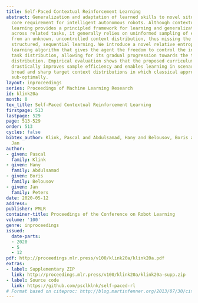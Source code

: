 ```yaml
---
title: Self-Paced Contextual Reinforcement Learning
abstract: Generalization and adaptation of learned skills to novel situations is a
  core requirement for intelligent autonomous robots. Although contextual reinforcement
  learning provides a principled framework for learning and generalization of behaviors
  across related tasks, it generally relies on uninformed sampling of environments
  from an unknown, uncontrolled context distribution, thus missing the benefits of
  structured, sequential learning. We introduce a novel relative entropy reinforcement
  learning algorithm that gives the agent the freedom to control the intermediate
  task distribution, allowing for its gradual progression towards the target context
  distribution. Empirical evaluation shows that the proposed curriculum learning scheme
  drastically improves sample efficiency and enables learning in scenarios with both
  broad and sharp target context distributions in which classical approaches perform
  sub-optimally.
layout: inproceedings
series: Proceedings of Machine Learning Research
id: klink20a
month: 0
tex_title: Self-Paced Contextual Reinforcement Learning
firstpage: 513
lastpage: 529
page: 513-529
order: 513
cycles: false
bibtex_author: Klink, Pascal and Abdulsamad, Hany and Belousov, Boris and Peters,
  Jan
author:
- given: Pascal
  family: Klink
- given: Hany
  family: Abdulsamad
- given: Boris
  family: Belousov
- given: Jan
  family: Peters
date: 2020-05-12
address: 
publisher: PMLR
container-title: Proceedings of the Conference on Robot Learning
volume: '100'
genre: inproceedings
issued:
  date-parts:
  - 2020
  - 5
  - 12
pdf: http://proceedings.mlr.press/v100/klink20a/klink20a.pdf
extras:
- label: Supplementary ZIP
  link: http://proceedings.mlr.press/v100/klink20a/klink20a-supp.zip
- label: Source code
  link: https://github.com/psclklnk/self-paced-rl
# Format based on citeproc: http://blog.martinfenner.org/2013/07/30/citeproc-yaml-for-bibliographies/
---
```

